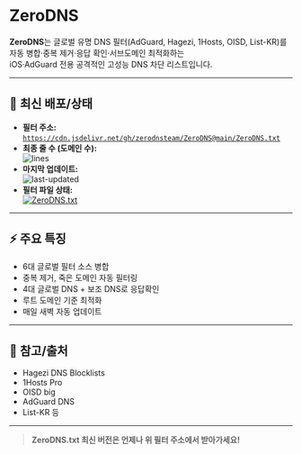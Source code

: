 # ZeroDNS

**ZeroDNS**는 글로벌 유명 DNS 필터(AdGuard, Hagezi, 1Hosts, OISD, List-KR)를 자동 병합·중복 제거·응답 확인·서브도메인 최적화하는  
iOS·AdGuard 전용 공격적인 고성능 DNS 차단 리스트입니다.

---

## 🚀 최신 배포/상태

- **필터 주소:**  
  [`https://cdn.jsdelivr.net/gh/zerodnsteam/ZeroDNS@main/ZeroDNS.txt`](https://cdn.jsdelivr.net/gh/zerodnsteam/ZeroDNS@main/ZeroDNS.txt)
- **최종 줄 수 (도메인 수):**  
  ![lines](https://img.shields.io/badge/dynamic/json?color=informational&label=Lines&query=content&url=https://raw.githubusercontent.com/zerodnsteam/ZeroDNS/main/lines.json)
- **마지막 업데이트:**  
  ![last-updated](https://img.shields.io/github/last-commit/zerodnsteam/ZeroDNS?label=Last%20updated)
- **필터 파일 상태:**  
  [![ZeroDNS.txt](https://img.shields.io/badge/ZeroDNS.txt-available-brightgreen?style=flat-square&logo=github)](https://cdn.jsdelivr.net/gh/zerodnsteam/ZeroDNS@main/ZeroDNS.txt)

---

## ⚡️ 주요 특징

- 6대 글로벌 필터 소스 병합
- 중복 제거, 죽은 도메인 자동 필터링
- 4대 글로벌 DNS + 보조 DNS로 응답확인
- 루트 도메인 기준 최적화
- 매일 새벽 자동 업데이트

---

## 🔗 참고/출처

- Hagezi DNS Blocklists
- 1Hosts Pro
- OISD big
- AdGuard DNS
- List-KR 등

---

> **ZeroDNS.txt 최신 버전은 언제나 위 필터 주소에서 받아가세요!**

